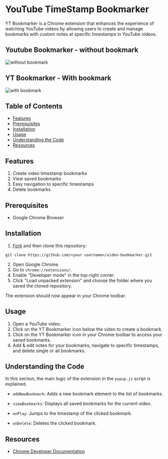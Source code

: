 # YouTube TimeStamp Bookmarker

YT Bookmarker is a Chrome extension that enhances the experience of watching YouTube videos by allowing users to create and manage bookmarks with custom notes at specific timestamps in YouTube videos.

## Youtube Bookmarker - without bookmark

![without bookmark](https://github.com/Karan9927/Team-2-Projects/assets/124122714/0b6f5573-bae8-403f-8c90-c6063bc4cceb)

## YT Bookmarker - With bookmark

![with bookmark](https://github.com/Karan9927/Team-2-Projects/assets/124122714/a95f136e-e525-4d98-87d8-cf17dd58e47e)

## Table of Contents

- [Features](#features)
- [Prerequisites](#prerequisites)
- [Installation](#installation)
- [Usage](#usage)
- [Understanding the Code](#understanding-the-code)
- [Resources](#resources)

## Features

1. Create video timestamp bookmarks
2. View saved bookmarks
3. Easy navigation to specific timestamps
4. Delete bookmarks

## Prerequisites

- Google Chrome Browser

## Installation

1. [Fork](https://docs.github.com/en/get-started/quickstart/fork-a-repo) and then clone this repository:

```
git clone https://github.com/<your username>/video-bookmarker.git
```

2. Open Google Chrome.
3. Go to `chrome://extensions/`.
4. Enable "Developer mode" in the top-right corner.
5. Click "Load unpacked extension" and choose the folder where you saved the cloned repository.

The extension should now appear in your Chrome toolbar.

## Usage

1. Open a YouTube video.
2. Click on the YT Bookmarker icon below the video to create a bookmark.
3. Click on the YT Bookmarker icon in your Chrome toolbar to access your saved bookmarks.
4. Add & edit notes for your bookmarks, navigate to specific timestamps, and delete single or all bookmarks.

## Understanding the Code

In this section, the main logic of the extension in the `popup.js` script is explained.

- `addNewBookmark`: Adds a new bookmark element to the list of bookmarks.
- `viewBookmarks`: Displays all saved bookmarks for the current video.
- `onPlay`: Jumps to the timestamp of the clicked bookmark.

- `onDelete`: Deletes the clicked bookmark.

## Resources

- [Chrome Developer Documentation](https://developer.chrome.com/docs/extensions/mv3/)
